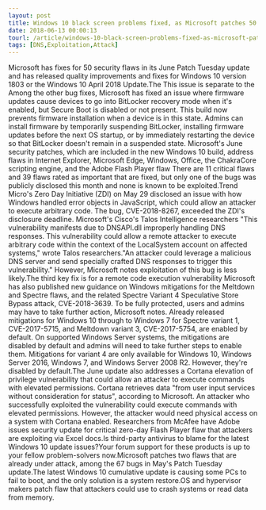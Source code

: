 ```yaml
---
layout: post
title: Windows 10 black screen problems fixed, as Microsoft patches 50 security flaws
date: 2018-06-13 00:00:13
tourl: /article/windows-10-black-screen-problems-fixed-as-microsoft-patches-50-security-flaws/
tags: [DNS,Exploitation,Attack]
---
```

Microsoft has fixes for 50 security flaws in its June Patch Tuesday update and has released quality improvements and fixes for Windows 10 version 1803 or the Windows 10 April 2018 Update.The This issue is separate to the Among the other bug fixes, Microsoft has fixed an issue where firmware updates cause devices to go into BitLocker recovery mode when it's enabled, but Secure Boot is disabled or not present. This build now prevents firmware installation when a device is in this state. Admins can install firmware by temporarily suspending BitLocker, installing firmware updates before the next OS startup, or by immediately restarting the device so that BitLocker doesn't remain in a suspended state. Microsoft's June security patches, which are included in the new Windows 10 build, address flaws in Internet Explorer, Microsoft Edge, Windows, Office, the ChakraCore scripting engine, and the Adobe Flash Player flaw There are 11 critical flaws and 39 flaws rated as important that are fixed, but only one of the bugs was publicly disclosed this month and none is known to be exploited.Trend Micro's Zero Day Initiative (ZDI) on May 29 disclosed an issue with how Windows handled error objects in JavaScript, which could allow an attacker to execute arbitrary code. The bug, CVE-2018-8267, exceeded the ZDI's disclosure deadline. Microsoft's Cisco's Talos Intelligence researchers "This vulnerability manifests due to DNSAPI.dll improperly handling DNS responses. This vulnerability could allow a remote attacker to execute arbitrary code within the context of the LocalSystem account on affected systems," wrote Talos researchers."An attacker could leverage a malicious DNS server and send specially crafted DNS responses to trigger this vulnerability." However, Microsoft notes exploitation of this bug is less likely.The third key fix is for a remote code execution vulnerability Microsoft has also published new guidance on Windows mitigations for the Meltdown and Spectre flaws, and the related Spectre Variant 4 Speculative Store Bypass attack, CVE-2018-3639. To be fully protected, users and admins may have to take further action, Microsoft notes. Already released mitigations for Windows 10 through to Windows 7 for Spectre variant 1, CVE-2017-5715, and Meltdown variant 3, CVE-2017-5754, are enabled by default. On supported Windows Server systems, the mitigations are disabled by default and admins will need to take further steps to enable them. Mitigations for variant 4 are only available for Windows 10, Windows Server 2016, Windows 7, and Windows Server 2008 R2. However, they're disabled by default.The June update also addresses a Cortana elevation of privilege vulnerability that could allow an attacker to execute commands with elevated permissions. Cortana retrieves data "from user input services without consideration for status", according to Microsoft. An attacker who successfully exploited the vulnerability could execute commands with elevated permissions. However, the attacker would need physical access on a system with Cortana enabled. Researchers from McAfee have Adobe issues security update for critical zero-day Flash Player flaw that attackers are exploiting via Excel docs.Is third-party antivirus to blame for the latest Windows 10 update issues?Your forum support for these products is up to your fellow problem-solvers now.Microsoft patches two flaws that are already under attack, among the 67 bugs in May's Patch Tuesday update.The latest Windows 10 cumulative update is causing some PCs to fail to boot, and the only solution is a system restore.OS and hypervisor makers patch flaw that attackers could use to crash systems or read data from memory.